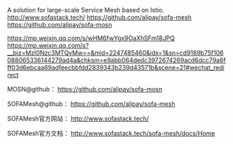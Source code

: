 A solution for large-scale Service Mesh based on Istio. http://www.sofastack.tech/
https://github.com/alipay/sofa-mesh
https://github.com/alipay/sofa-mosn


https://mp.weixin.qq.com/s/wHM6fwYgx9OaXhSFm18JPQ
https://mp.weixin.qq.com/s?__biz=MzI0Nzc3MTQyMw==&mid=2247485460&idx=1&sn=cd9189b75f106088065336144279ad4a&chksm=e9abb064dedc3972674269acd6dcc79a6fff03d6ebcaa69adfeecbbfdd2839343b239d43571b&scene=21#wechat_redirect

MOSN@github：
https://github.com/alipay/sofa-mosn

SOFAMesh@github：
https://github.com/alipay/sofa-mesh

SOFAMesh官方网站：
http://www.sofastack.tech/

SOFAMesh官方文档：
http://www.sofastack.tech/sofa-mesh/docs/Home
























